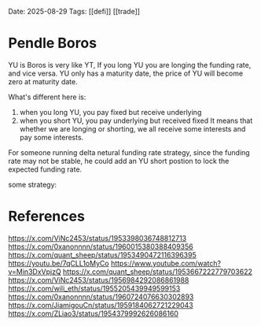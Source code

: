 Date: 2025-08-29
Tags: [[defi]] [[trade]]

# Pendle Boros

YU is Boros is very like YT, If you long YU you are longing the funding rate, and vice versa.
YU only has a maturity date, the price of YU will become zero at maturity date.

What's different here is: 
1. when you long YU, you pay fixed but receive underlying
2. when you short YU, you pay underlying but received fixed
It means that whether we are longing or shorting, we all receive some interests and pay some interests.

For someone running delta netural funding rate strategy, since the funding rate may not be stable, he could add an YU short postion to lock the expected funding rate.


some strategy:




# References
https://x.com/ViNc2453/status/1953398036748812713
https://x.com/0xanonnnn/status/1960015380388409356
https://x.com/quant_sheep/status/1953490472116396395
https://youtu.be/7qCLL1oMyCo
https://www.youtube.com/watch?v=Min3DxVpjzQ
https://x.com/quant_sheep/status/1953667222779703622
https://x.com/ViNc2453/status/1956984292086861988
https://x.com/wili_eth/status/1955205439949599153
https://x.com/0xanonnnn/status/1960724076630302893
https://x.com/JiamigouCn/status/1959184062721229043
https://x.com/ZLiao3/status/1954379992626086160